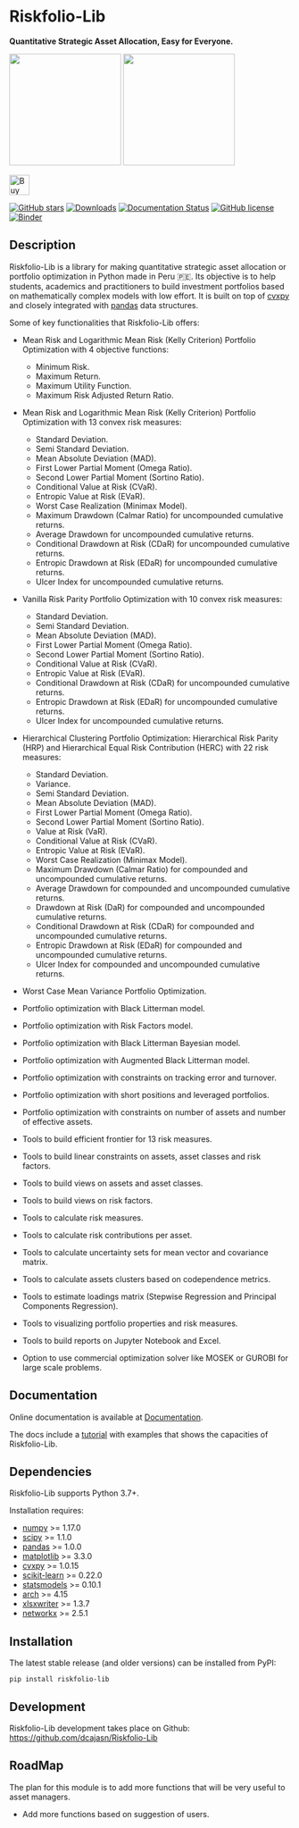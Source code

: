 # Riskfolio-Lib

**Quantitative Strategic Asset Allocation, Easy for Everyone.**

<div class="row">
<img src="https://raw.githubusercontent.com/dcajasn/Riskfolio-Lib/master/docs/source/images/MSV_Frontier.png" height="200">
<img src="https://raw.githubusercontent.com/dcajasn/Riskfolio-Lib/master/docs/source/images/Pie_Chart.png" height="200">
</div>

<a href='https://ko-fi.com/B0B833SXD' target='_blank'><img height='36' style='border:0px;height:36px;' src='https://cdn.ko-fi.com/cdn/kofi1.png?v=2' border='0' alt='Buy Me a Coffee at ko-fi.com' /></a>

[![GitHub stars](https://img.shields.io/github/stars/dcajasn/Riskfolio-Lib?color=green)](https://github.com/dcajasn/Riskfolio-Lib/stargazers)
[![Downloads](https://static.pepy.tech/personalized-badge/riskfolio-lib?period=month&units=none&left_color=grey&right_color=orange&left_text=Downloads/Month)](https://pepy.tech/project/riskfolio-lib)
[![Documentation Status](https://readthedocs.org/projects/riskfolio-lib/badge/?version=latest)](https://riskfolio-lib.readthedocs.io/en/latest/?badge=latest)
[![GitHub license](https://img.shields.io/github/license/dcajasn/Riskfolio-Lib)](https://github.com/dcajasn/Riskfolio-Lib/blob/master/LICENSE.txt)
[![Binder](https://mybinder.org/badge_logo.svg)](https://mybinder.org/v2/gh/dcajasn/Riskfolio-Lib/HEAD)


## Description

Riskfolio-Lib is a library for making quantitative strategic asset allocation
or portfolio optimization in Python made in Peru &#x1F1F5;&#x1F1EA;. Its objective is to help students, academics and practitioners to build investment portfolios based on mathematically complex models with low effort. It is built on top of
[cvxpy](https://www.cvxpy.org/) and closely integrated
with [pandas](https://pandas.pydata.org/) data structures.

Some of key functionalities that Riskfolio-Lib offers:

* Mean Risk and Logarithmic Mean Risk (Kelly Criterion) Portfolio Optimization with 4 objective functions:

    * Minimum Risk.
    * Maximum Return.
    * Maximum Utility Function.
    * Maximum Risk Adjusted Return Ratio.

* Mean Risk and Logarithmic Mean Risk (Kelly Criterion) Portfolio Optimization with 13 convex risk measures:

    * Standard Deviation.
    * Semi Standard Deviation.
    * Mean Absolute Deviation (MAD).
    * First Lower Partial Moment (Omega Ratio).
    * Second Lower Partial Moment (Sortino Ratio).
    * Conditional Value at Risk (CVaR).
    * Entropic Value at Risk (EVaR).
    * Worst Case Realization (Minimax Model).
    * Maximum Drawdown (Calmar Ratio) for uncompounded cumulative returns.
    * Average Drawdown for uncompounded cumulative returns.
    * Conditional Drawdown at Risk (CDaR) for uncompounded cumulative returns.
    * Entropic Drawdown at Risk (EDaR) for uncompounded cumulative returns.
    * Ulcer Index for uncompounded cumulative returns.

* Vanilla Risk Parity Portfolio Optimization with 10 convex risk measures:

    * Standard Deviation.
    * Semi Standard Deviation.
    * Mean Absolute Deviation (MAD).
    * First Lower Partial Moment (Omega Ratio).
    * Second Lower Partial Moment (Sortino Ratio).
    * Conditional Value at Risk (CVaR).
    * Entropic Value at Risk (EVaR).
    * Conditional Drawdown at Risk (CDaR) for uncompounded cumulative returns.
    * Entropic Drawdown at Risk (EDaR) for uncompounded cumulative returns.
    * Ulcer Index for uncompounded cumulative returns.

* Hierarchical Clustering Portfolio Optimization: Hierarchical Risk Parity (HRP) and Hierarchical Equal Risk Contribution (HERC) with 22 risk measures:

    * Standard Deviation.
    * Variance.
    * Semi Standard Deviation.
    * Mean Absolute Deviation (MAD).
    * First Lower Partial Moment (Omega Ratio).
    * Second Lower Partial Moment (Sortino Ratio).
    * Value at Risk (VaR).
    * Conditional Value at Risk (CVaR).
    * Entropic Value at Risk (EVaR).
    * Worst Case Realization (Minimax Model).
    * Maximum Drawdown (Calmar Ratio) for compounded and uncompounded cumulative returns.
    * Average Drawdown for compounded and uncompounded cumulative returns.
    * Drawdown at Risk (DaR) for compounded and uncompounded cumulative returns.
    * Conditional Drawdown at Risk (CDaR) for compounded and uncompounded cumulative returns.
    * Entropic Drawdown at Risk (EDaR) for compounded and uncompounded cumulative returns.
    * Ulcer Index for compounded and uncompounded cumulative returns.

* Worst Case Mean Variance Portfolio Optimization.
* Portfolio optimization with Black Litterman model.
* Portfolio optimization with Risk Factors model.
* Portfolio optimization with Black Litterman Bayesian model.
* Portfolio optimization with Augmented Black Litterman model.
* Portfolio optimization with constraints on tracking error and turnover.
* Portfolio optimization with short positions and leveraged portfolios.
* Portfolio optimization with constraints on number of assets and number of effective assets.
* Tools to build efficient frontier for 13 risk measures.
* Tools to build linear constraints on assets, asset classes and risk factors.
* Tools to build views on assets and asset classes.
* Tools to build views on risk factors.
* Tools to calculate risk measures.
* Tools to calculate risk contributions per asset.
* Tools to calculate uncertainty sets for mean vector and covariance matrix.
* Tools to calculate assets clusters based on codependence metrics.
* Tools to estimate loadings matrix (Stepwise Regression and Principal Components Regression).
* Tools to visualizing portfolio properties and risk measures.
* Tools to build reports on Jupyter Notebook and Excel. 
* Option to use commercial optimization solver like MOSEK or GUROBI for large scale problems. 


## Documentation

Online documentation is available at [Documentation](https://riskfolio-lib.readthedocs.io/en/latest/).

The docs include a [tutorial](https://riskfolio-lib.readthedocs.io/en/latest/examples.html)
with examples that shows the capacities of Riskfolio-Lib.


## Dependencies

Riskfolio-Lib supports Python 3.7+.

Installation requires:
* [numpy](http://www.numpy.org/) >= 1.17.0
* [scipy](https://www.scipy.org/) >= 1.1.0
* [pandas](https://pandas.pydata.org/) >= 1.0.0
* [matplotlib](https://matplotlib.org/) >= 3.3.0
* [cvxpy](https://www.cvxpy.org/) >= 1.0.15
* [scikit-learn](https://scikit-learn.org/stable/) >= 0.22.0
* [statsmodels](https://www.statsmodels.org/) >= 0.10.1
* [arch](https://bashtage.github.io/arch/) >= 4.15
* [xlsxwriter](https://xlsxwriter.readthedocs.io) >= 1.3.7
* [networkx](https://networkx.org) >= 2.5.1


## Installation

The latest stable release (and older versions) can be installed from PyPI:

    pip install riskfolio-lib

 
## Development

Riskfolio-Lib development takes place on Github: https://github.com/dcajasn/Riskfolio-Lib

## RoadMap

The plan for this module is to add more functions that will be very useful
to asset managers.

* Add more functions based on suggestion of users.